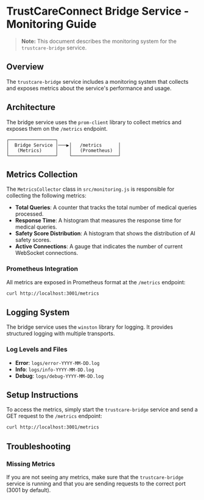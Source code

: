 # TrustCareConnect Bridge Service - Monitoring Guide

> **Note:** This document describes the monitoring system for the `trustcare-bridge` service.

## Overview

The `trustcare-bridge` service includes a monitoring system that collects and exposes metrics about the service's performance and usage.

## Architecture

The bridge service uses the `prom-client` library to collect metrics and exposes them on the `/metrics` endpoint.

```
┌─────────────────┐
│  Bridge Service │───▶│   /metrics      │
│   (Metrics)     │    │   (Prometheus)  │
└─────────────────┘    └─────────────────┘
```

## Metrics Collection

The `MetricsCollector` class in `src/monitoring.js` is responsible for collecting the following metrics:

- **Total Queries**: A counter that tracks the total number of medical queries processed.
- **Response Time**: A histogram that measures the response time for medical queries.
- **Safety Score Distribution**: A histogram that shows the distribution of AI safety scores.
- **Active Connections**: A gauge that indicates the number of current WebSocket connections.

### Prometheus Integration

All metrics are exposed in Prometheus format at the `/metrics` endpoint:

```bash
curl http://localhost:3001/metrics
```

## Logging System

The bridge service uses the `winston` library for logging. It provides structured logging with multiple transports.

### Log Levels and Files

- **Error**: `logs/error-YYYY-MM-DD.log`
- **Info**: `logs/info-YYYY-MM-DD.log`
- **Debug**: `logs/debug-YYYY-MM-DD.log`

## Setup Instructions

To access the metrics, simply start the `trustcare-bridge` service and send a GET request to the `/metrics` endpoint:

```bash
curl http://localhost:3001/metrics
```

## Troubleshooting

### Missing Metrics

If you are not seeing any metrics, make sure that the `trustcare-bridge` service is running and that you are sending requests to the correct port (3001 by default).
